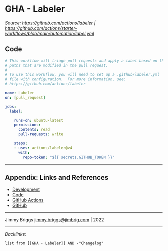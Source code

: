 # GHA - Labeler

*Source: https://github.com/actions/labeler | https://github.com/actions/starter-workflows/blob/main/automation/label.yml*

## Code

````yaml
# This workflow will triage pull requests and apply a label based on the
# paths that are modified in the pull request.
#
# To use this workflow, you will need to set up a .github/labeler.yml
# file with configuration.  For more information, see:
# https://github.com/actions/labeler

name: Labeler
on: [pull_request]

jobs:
  label:

    runs-on: ubuntu-latest
    permissions:
      contents: read
      pull-requests: write

    steps:
    - uses: actions/labeler@v4
      with:
        repo-token: "${{ secrets.GITHUB_TOKEN }}"
````

---

## Appendix: Links and References

* [Development](../../MOCs/Development.md)
* [Code](../Code.md)
* [GitHub Actions](GitHub%20Actions.md)
* [GitHub](../../../3-Resources/Tools/Developer%20Tools/Version%20Control/GitHub.md)

---

Jimmy Briggs <jimmy.briggs@jimbrig.com> | 2022

---

*Backlinks:*

````dataview
list from [[GHA - Labeler]] AND -"Changelog"
````
